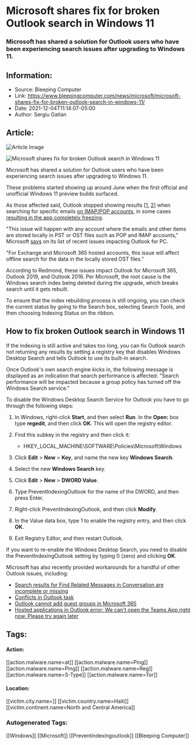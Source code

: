 # Microsoft shares fix for broken Outlook search in Windows 11
### Microsoft has shared a solution for Outlook users who have been experiencing search issues after upgrading to Windows 11.

## Information:
+ Source: Bleeping Computer
+ Link: https://www.bleepingcomputer.com/news/microsoft/microsoft-shares-fix-for-broken-outlook-search-in-windows-11/
+ Date: 2021-12-04T11:14:07-05:00
+ Author: Sergiu Gatlan


## Article:
![Article Image](https://www.bleepstatic.com/content/hl-images/2021/05/11/outlook-header-image.jpg)

![Microsoft shares fix for broken Outlook search in Windows 11](https://www.bleepstatic.com/content/hl-images/2021/05/11/outlook-header-image.jpg)


Microsoft has shared a solution for Outlook users who have been experiencing search issues after upgrading to Windows 11.


These problems started showing up around June when the first official and unofficial Windows 11 preview builds surfaced.


As those affected said, Outlook stopped showing results [[1](http://twitter.com/nematombo/status/1409877346698530818), [2](https://techcommunity.microsoft.com/t5/outlook/outlook-2007-search-on-windows-11-fails-by-returning-no-results/m-p/2769140)] when searching for specific emails [on IMAP/POP accounts](https://twitter.com/HarryCann/status/1454012994816446466), in some cases [resulting in the app completely freezing](https://twitter.com/alxcia/status/1406190070751805441).


"This issue will happen with any account where the emails and other items are stored locally in PST or OST files such as POP and IMAP accounts," Microsoft [says](https://support.microsoft.com/en-us/office/outlook-search-does-not-return-results-after-upgrade-to-windows-11-cc54dfee-ee78-4123-a9af-7986748052ef) on its list of recent issues impacting Outlook for PC.


"For Exchange and Microsoft 365 hosted accounts, this issue will affect offline search for the data in the locally stored OST files."


According to Redmond, these issues impact Outlook for Microsoft 365, Outlook 2019, and Outlook 2016. Per Microsoft, the root cause is the Windows search index being deleted during the upgrade, which breaks search until it gets rebuilt.


To ensure that the index rebuilding process is still ongoing, you can check the current status by going to the Search box, selecting Search Tools, and then choosing Indexing Status on the ribbon.


How to fix broken Outlook search in Windows 11
----------------------------------------------


If the indexing is still active and takes too long, you can fix Outlook search not returning any results by setting a registry key that disables Windows Desktop Search and tells Outlook to use its built-in search.


Once Outlook's own search engine kicks in, the following message is displayed as an indication that search performance is affected: "Search performance will be impacted because a group policy has turned off the Windows Search service."


To disable the Windows Desktop Search Service for Outlook you have to go through the following steps:


1. In Windows, right-click **Start**, and then select **Run**. In the **Open:** box type **regedit**, and then click **OK**. This will open the registry editor.
2. Find this subkey in the registry and then click it:


	* HKEY\_LOCAL\_MACHINE\SOFTWARE\Policies\Microsoft\Windows
3. Click **Edit** > **New** > **Key**, and name the new key **Windows Search**.
4. Select the new **Windows Search** key.
5. Click **Edit** > **New** > **DWORD Value**.
6. Type PreventIndexingOutlook for the name of the DWORD, and then press Enter.
7. Right-click PreventIndexingOutlook, and then click **Modify**.
8. In the Value data box, type 1 to enable the registry entry, and then click **OK**.
9. Exit Registry Editor, and then restart Outlook.

If you want to re-enable the Windows Desktop Search, you need to disable the PreventIndexingOutlook setting by typing 0 (zero) and clicking **OK**.


Microsoft has also recently provided workarounds for a handful of other Outlook issues, including:


* [Search results for Find Related Messages in Conversation are incomplete or missing](https://support.microsoft.com/en-us/office/search-results-for-find-related-messages-in-conversation-are-incomplete-or-missing-26d8d3a8-26a2-4523-90ba-acb51176b7ae)
* [Conflicts in Outlook task](https://support.microsoft.com/en-us/office/conflicts-in-outlook-task-fff8768c-8724-4ef4-bed9-ef7dea15841d)
* [Outlook cannot add guest groups in Microsoft 365](https://support.microsoft.com/en-us/office/outlook-cannot-add-guest-groups-in-microsoft-365-eb30bd35-0b9a-4570-9dd3-667f1a216f90)
* [Hosted applications in Outlook error: We can't open the Teams App right now. Please try again later](https://support.microsoft.com/en-us/office/hosted-applications-in-outlook-error-we-can-t-open-the-teams-app-right-now-please-try-again-later-743c072d-fad6-4e74-aead-75a879786daa)




## Tags:

#### Action:
[[action.malware.name=at]] [[action.malware.name=Ping]] [[action.malware.name=Ping]] [[action.malware.name=Reg]] [[action.malware.name=S-Type]] [[action.malware.name=Tor]]

#### Location:
[[victim.city.name=]] [[victim.country.name=Haiti]] [[victim.continent.name=North and Central America]]

### Autogenerated Tags:
[[Windows]] [[Microsoft]] [[Preventindexingoutlook]] [[Bleeping Computer]]

